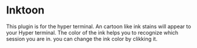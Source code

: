 # Inktoon

This plugin is for the hyper terminal.
An cartoon like ink stains will appear to your Hyper terminal.
The color of the ink helps you to recognize which session you are in.
you can change the ink color by clikking it.

